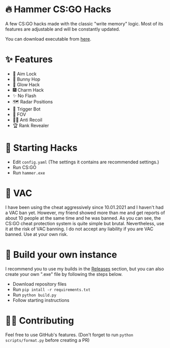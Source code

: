 # 🔥 Hammer CS:GO Hacks
A few CS:GO hacks made with the classic "write memory" logic. Most of its features are adjustable and will be constantly updated.

You can download executable from [here](https://github.com/barbarbar338/hammer-csgo-hack/releases).

# ✨ Features
- 🎯 Aim Lock
- 🐇 Bunny Hop
- 🌠 Glow Hack
- 🎆 Charm Hack
- ✨ No Flash
- 🗺️ Radar Positions
- 🔫 Trigger Bot
- 🥽 FOV
- 🐱‍👤 Anti Recoil
- 🏆 Rank Revealer

# 🎈 Starting Hacks
- Edit `config.yaml` (The settings it contains are recommended settings.)
- Run CS:GO
- Run `hammer.exe`

# 🛑 VAC
I have been using the cheat aggressively since 10.01.2021 and I haven't had a VAC ban yet. However, my friend showed more than me and get reports of about 10 people at the same time and he was banned. As you can see, the CS:GO cheat protection system is quite simple but brutal. Nevertheless, use it at the risk of VAC banning. I do not accept any liability if you are VAC banned. Use at your own risk.

# 🧨 Build your own instance
I recommend you to use my builds in the [Releases](https://github.com/barbarbar338/hammer-csgo-hack/releases) section, but you can also create your own ".exe" file by following the steps below.
- Download repository files
- Run `pip intall -r requirements.txt`
- Run `python build.py`
- Follow starting instructions

# 🧛‍♀️ Contributing
Feel free to use GitHub's features. (Don't forget to run `python scripts/format.py` before creating a PR)
